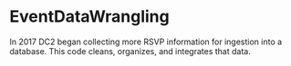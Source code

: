 # EventDataWrangling
In 2017 DC2 began collecting more RSVP information for ingestion into a database. This code cleans, organizes, and integrates that data.
